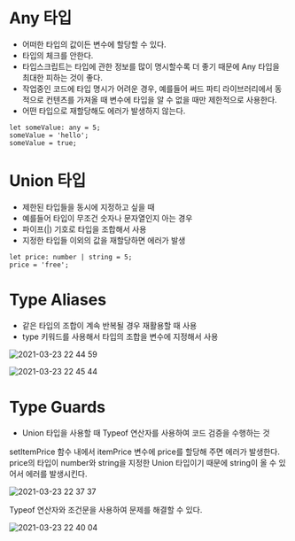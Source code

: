 # Any 타입
- 어떠한 타입의 값이든 변수에 할당할 수 있다.
- 타입의 체크를 안한다.
- 타입스크립트는 타입에 관한 정보를 많이 명시할수록 더 좋기 때문에 Any 타입을 최대한 피하는 것이 좋다.
- 작업중인 코드에 타입 명시가 어려운 경우, 예를들어 써드 파티 라이브러리에서 동적으로 컨텐츠를 가져올 때 변수에 타입을 알 수 없을 때만 제한적으로 사용한다.
- 어떤 타입으로 재할당해도 에러가 발생하지 않는다.

```
let someValue: any = 5;
someValue = 'hello';
someValue = true;
```

# Union 타입
- 제한된 타입들을 동시에 지정하고 싶을 때
- 예를들어 타입이 무조건 숫자나 문자열인지 아는 경우 
- 파이프(|) 기호로 타입을 조합해서 사용
- 지정한 타입들 이외의 값을 재할당하면 에러가 발생

```
let price: number | string = 5;
price = 'free';
```

# Type Aliases
- 같은 타입의 조합이 계속 반복될 경우 재활용할 때 사용
- type 키워드를 사용해서 타입의 조합을 변수에 지정해서 사용

![2021-03-23 22 44 59](https://user-images.githubusercontent.com/35294456/112156262-6c181f00-8c29-11eb-977e-7aaa0fbcaca8.png)

![2021-03-23 22 45 44](https://user-images.githubusercontent.com/35294456/112156337-8225df80-8c29-11eb-9192-8989b160ae0f.png)

# Type Guards
- Union 타입을 사용할 때 Typeof 연산자를 사용하여 코드 검증을 수행하는 것

setItemPrice 함수 내에서 itemPrice 변수에 price를 할당해 주면 에러가 발생한다. price의 타입이 number와 string을 지정한 Union 타입이기 때문에 string이 올 수 있어서 에러를 발생시킨다.

![2021-03-23 22 37 37](https://user-images.githubusercontent.com/35294456/112155164-61a95580-8c28-11eb-9c8c-bbfe5fa574c8.png)

Typeof 연산자와 조건문을 사용하여 문제를 해결할 수 있다.

![2021-03-23 22 40 04](https://user-images.githubusercontent.com/35294456/112155665-daa8ad00-8c28-11eb-9cfb-93570eba68fb.png)